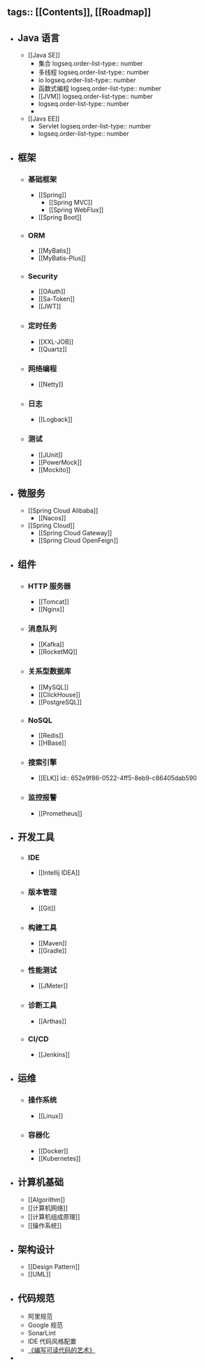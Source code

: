 tags:: [[Contents]], [[Roadmap]]
---

- ## Java 语言
	- [[Java SE]]
		- 集合
		  logseq.order-list-type:: number
		- 多线程
		  logseq.order-list-type:: number
		- io
		  logseq.order-list-type:: number
		- 函数式编程
		  logseq.order-list-type:: number
		- [[JVM]]
		  logseq.order-list-type:: number
		- logseq.order-list-type:: number
		-
	- [[Javs EE]]
		- Servlet
		  logseq.order-list-type:: number
		- logseq.order-list-type:: number
- ## 框架
	- ### 基础框架
		- [[Spring]]
			- [[Spring MVC]]
			- [[Spring WebFlux]]
		- [[Spring Boot]]
	- ### ORM
		- [[MyBatis]]
		- [[MyBatis-Plus]]
	- ### Security
		- [[OAuth]]
		- [[Sa-Token]]
		- [[JWT]]
	- ### 定时任务
		- [[XXL-JOB]]
		- [[Quartz]]
	- ### 网络编程
		- [[Netty]]
	- ### 日志
		- [[Logback]]
	- ### 测试
		- [[JUnit]]
		- [[PowerMock]]
		- [[Mockito]]
- ## 微服务
	- [[Spring Cloud Alibaba]]
		- [[Nacos]]
	- [[Spring Cloud]]
		- [[Spring Cloud Gateway]]
		- [[Spring Cloud OpenFeign]]
- ## 组件
	- ### HTTP 服务器
		- [[Tomcat]]
		- [[Nginx]]
	- ### 消息队列
		- [[Kafka]]
		- [[RocketMQ]]
	- ### 关系型数据库
		- [[MySQL]]
		- [[ClickHouse]]
		- [[PostgreSQL]]
	- ### NoSQL
		- [[Redis]]
		- [[HBase]]
	- ### 搜索引擎
		- [[ELK]]
		  id:: 652e9f86-0522-4ff5-8eb9-c86405dab590
	- ### 监控报警
		- [[Prometheus]]
- ## 开发工具
	- ### IDE
		- [[Intellij IDEA]]
	- ### 版本管理
		- [[Git]]
	- ### 构建工具
		- [[Maven]]
		- [[Gradle]]
	- ### 性能测试
		- [[JMeter]]
	- ### 诊断工具
		- [[Arthas]]
	- ### CI/CD
		- [[Jenkins]]
- ## 运维
	- ### 操作系统
		- [[Linux]]
	- ### 容器化
		- [[Docker]]
		- [[Kubernetes]]
- ## 计算机基础
	- [[Algorithm]]
	- [[计算机网络]]
	- [[计算机组成原理]]
	- [[操作系统]]
- ## 架构设计
	- [[Design Pattern]]
	- [[UML]]
- ## 代码规范
	- 阿里规范
	- Google 规范
	- SonarLint
	- IDE 代码风格配置
	- [《编写可读代码的艺术》](https://awesome-programming-books.github.io/clean-code/%E7%BC%96%E5%86%99%E5%8F%AF%E8%AF%BB%E4%BB%A3%E7%A0%81%E7%9A%84%E8%89%BA%E6%9C%AF.pdf)
-